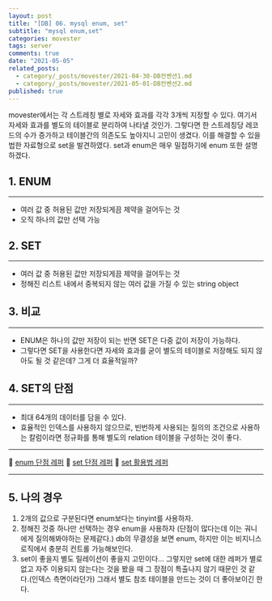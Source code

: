 ```yaml
---
layout: post
title: "[DB] 06. mysql enum, set"
subtitle: "mysql enum,set"
categories: movester
tags: server
comments: true
date: "2021-05-05"
related_posts:
  - category/_posts/movester/2021-04-30-DB컨벤션1.md
  - category/_posts/movester/2021-05-01-DB컨벤션2.md
published: true
---
```


movester에서는 각 스트레칭 별로 자세와 효과를 각각 3개씩 지정할 수 있다.
여기서 자세와 효과를 별도의 테이블로 분리하여 나타낼 것인가. 그렇다면 한 스트레칭당
레코드의 수가 증가하고 테이블간의 의존도도 높아지니 고민이 생겼다.
이를 해결할 수 있을 법한 자료형으로 set을 발견하였다.
set과 enum은 매우 밀접하기에 enum 또한 설명하겠다.

## 1. ENUM

---

- 여러 값 중 허용된 값만 저장되게끔 제약을 걸어두는 것
- 오직 하나의 값만 선택 가능

## 2. SET

---

- 여러 값 중 허용된 값만 저장되게끔 제약을 걸어두는 것
- 정해진 리스트 내에서 중복되지 않는 여러 값을 가질 수 있는 string object

## 3. 비교

---

- ENUM은 하나의 값만 저장이 되는 반면 SET은 다중 값이 저장이 가능하다.
- 그렇다면 SET을 사용한다면 자세와 효과를 굳이 별도의 테이블로 저장해도 되지 않아도 될 것 같은데? 그게 더 효율적일까?

## 4. SET의 단점

---

- 최대 64개의 데이터를 담을 수 있다.
- 효율적인 인덱스를 사용하지 않으므로, 빈번하게 사용되는 질의의 조건으로 사용하는 칼럼이라면 정규화를 통해 별도의 relation 테이블을 구성하는 것이 좋다.

---

🔗 [enum 단점 레퍼](https://velog.io/@leejh3224/%EB%B2%88%EC%97%AD-MySQL%EC%9D%98-ENUM-%ED%83%80%EC%9E%85%EC%9D%84-%EC%82%AC%EC%9A%A9%ED%95%98%EC%A7%80-%EB%A7%90%EC%95%84%EC%95%BC-%ED%95%A0-8%EA%B0%80%EC%A7%80-%EC%9D%B4%EC%9C%A0)
🔗 [set 단점 레퍼](https://judekim.tistory.com/53)
🔗 [set 활용법 레퍼](https://yahwang.github.io/posts/32)

---

## 5. 나의 경우

1. 2개의 값으로 구분된다면 enum보다는 tinyint를 사용하자.
2. 정해진 것중 하나만 선택하는 경우 enum을 사용하자 (단점이 많다는데 이는 궈니에게 질의해봐야하는 문제같다.) db의 무결성을 보면 enum, 하지만 이는 비지니스 로직에서 충분히 컨트롤 가능해보인다.
3. set이 좋을지 별도 릴레이션이 좋을지 고민이다...
   그렇지만 set에 대한 레퍼가 별로 없고 자주 이용되지 않는다는 것을 봤을 때 그 장점이 특출나지 않기 때문인 것 같다.(인덱스 측면이라던가) 그래서 별도 참조 테이블을 만드는 것이 더 좋아보이긴 한다.
